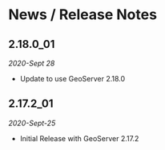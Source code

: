 # News / Release Notes

## 2.18.0_01
*2020-Sept 28*

* Update to use GeoServer 2.18.0

## 2.17.2_01
*2020-Sept-25*

* Initial Release with GeoServer 2.17.2
